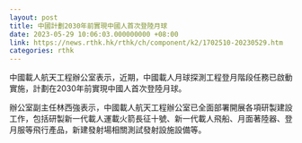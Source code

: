 ```yaml
---
layout: post
title: 中國計劃2030年前實現中國人首次登陸月球
date: 2023-05-29 10:06:03.000000000 +08:00
link: https://news.rthk.hk/rthk/ch/component/k2/1702510-20230529.htm
categories: rthk
---
```


中國載人航天工程辦公室表示，近期，中國載人月球探測工程登月階段任務已啟動實施，計劃在2030年前實現中國人首次登陸月球。

辦公室副主任林西強表示，中國載人航天工程辦公室已全面部署開展各項研製建設工作，包括研製新一代載人運載火箭長征十號、新一代載人飛船、月面著陸器、登月服等飛行產品，新建發射場相關測試發射設施設備等。
